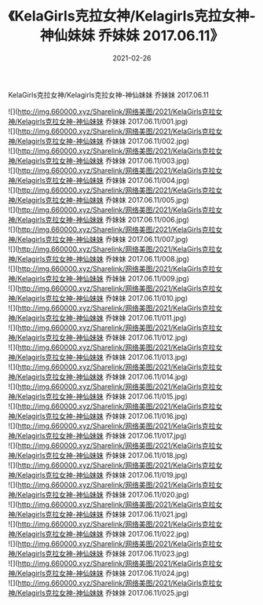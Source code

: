 ﻿---
layout: post
title:  《KelaGirls克拉女神/Kelagirls克拉女神-神仙妹妹 乔妹妹 2017.06.11》
date:   2021-02-26
img: http://img.660000.xyz/Sharelink/网络美图/2021/KelaGirls克拉女神/Kelagirls克拉女神-神仙妹妹 乔妹妹 2017.06.11/000.jpg
categories: [美女, 清纯, 唯美]
---

KelaGirls克拉女神/Kelagirls克拉女神-神仙妹妹 乔妹妹 2017.06.11

 ![](http://img.660000.xyz/Sharelink/网络美图/2021/KelaGirls克拉女神/Kelagirls克拉女神-神仙妹妹 乔妹妹 2017.06.11/001.jpg) <br>![](http://img.660000.xyz/Sharelink/网络美图/2021/KelaGirls克拉女神/Kelagirls克拉女神-神仙妹妹 乔妹妹 2017.06.11/002.jpg) <br>![](http://img.660000.xyz/Sharelink/网络美图/2021/KelaGirls克拉女神/Kelagirls克拉女神-神仙妹妹 乔妹妹 2017.06.11/003.jpg) <br>![](http://img.660000.xyz/Sharelink/网络美图/2021/KelaGirls克拉女神/Kelagirls克拉女神-神仙妹妹 乔妹妹 2017.06.11/004.jpg) <br>![](http://img.660000.xyz/Sharelink/网络美图/2021/KelaGirls克拉女神/Kelagirls克拉女神-神仙妹妹 乔妹妹 2017.06.11/005.jpg) <br>![](http://img.660000.xyz/Sharelink/网络美图/2021/KelaGirls克拉女神/Kelagirls克拉女神-神仙妹妹 乔妹妹 2017.06.11/006.jpg) <br>![](http://img.660000.xyz/Sharelink/网络美图/2021/KelaGirls克拉女神/Kelagirls克拉女神-神仙妹妹 乔妹妹 2017.06.11/007.jpg) <br>![](http://img.660000.xyz/Sharelink/网络美图/2021/KelaGirls克拉女神/Kelagirls克拉女神-神仙妹妹 乔妹妹 2017.06.11/008.jpg) <br>![](http://img.660000.xyz/Sharelink/网络美图/2021/KelaGirls克拉女神/Kelagirls克拉女神-神仙妹妹 乔妹妹 2017.06.11/009.jpg) <br>![](http://img.660000.xyz/Sharelink/网络美图/2021/KelaGirls克拉女神/Kelagirls克拉女神-神仙妹妹 乔妹妹 2017.06.11/010.jpg) <br>![](http://img.660000.xyz/Sharelink/网络美图/2021/KelaGirls克拉女神/Kelagirls克拉女神-神仙妹妹 乔妹妹 2017.06.11/011.jpg) <br>![](http://img.660000.xyz/Sharelink/网络美图/2021/KelaGirls克拉女神/Kelagirls克拉女神-神仙妹妹 乔妹妹 2017.06.11/012.jpg) <br>![](http://img.660000.xyz/Sharelink/网络美图/2021/KelaGirls克拉女神/Kelagirls克拉女神-神仙妹妹 乔妹妹 2017.06.11/013.jpg) <br>![](http://img.660000.xyz/Sharelink/网络美图/2021/KelaGirls克拉女神/Kelagirls克拉女神-神仙妹妹 乔妹妹 2017.06.11/014.jpg) <br>![](http://img.660000.xyz/Sharelink/网络美图/2021/KelaGirls克拉女神/Kelagirls克拉女神-神仙妹妹 乔妹妹 2017.06.11/015.jpg) <br>![](http://img.660000.xyz/Sharelink/网络美图/2021/KelaGirls克拉女神/Kelagirls克拉女神-神仙妹妹 乔妹妹 2017.06.11/016.jpg) <br>![](http://img.660000.xyz/Sharelink/网络美图/2021/KelaGirls克拉女神/Kelagirls克拉女神-神仙妹妹 乔妹妹 2017.06.11/017.jpg) <br>![](http://img.660000.xyz/Sharelink/网络美图/2021/KelaGirls克拉女神/Kelagirls克拉女神-神仙妹妹 乔妹妹 2017.06.11/018.jpg) <br>![](http://img.660000.xyz/Sharelink/网络美图/2021/KelaGirls克拉女神/Kelagirls克拉女神-神仙妹妹 乔妹妹 2017.06.11/019.jpg) <br>![](http://img.660000.xyz/Sharelink/网络美图/2021/KelaGirls克拉女神/Kelagirls克拉女神-神仙妹妹 乔妹妹 2017.06.11/020.jpg) <br>![](http://img.660000.xyz/Sharelink/网络美图/2021/KelaGirls克拉女神/Kelagirls克拉女神-神仙妹妹 乔妹妹 2017.06.11/021.jpg) <br>![](http://img.660000.xyz/Sharelink/网络美图/2021/KelaGirls克拉女神/Kelagirls克拉女神-神仙妹妹 乔妹妹 2017.06.11/022.jpg) <br>![](http://img.660000.xyz/Sharelink/网络美图/2021/KelaGirls克拉女神/Kelagirls克拉女神-神仙妹妹 乔妹妹 2017.06.11/023.jpg) <br>![](http://img.660000.xyz/Sharelink/网络美图/2021/KelaGirls克拉女神/Kelagirls克拉女神-神仙妹妹 乔妹妹 2017.06.11/024.jpg) <br>![](http://img.660000.xyz/Sharelink/网络美图/2021/KelaGirls克拉女神/Kelagirls克拉女神-神仙妹妹 乔妹妹 2017.06.11/025.jpg) <br>